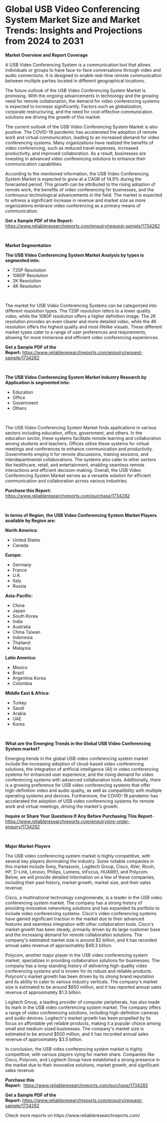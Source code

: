 <p><h1>Global USB Video Conferencing System Market Size and Market Trends: Insights and Projections from 2024 to 2031</h1></p><p><strong>Market Overview and Report Coverage</strong></p>
<p><p>A USB Video Conferencing System is a communication tool that allows individuals or groups to have face-to-face conversations through video and audio connections. It is designed to enable real-time remote communication between multiple parties located in different geographical locations.</p><p>The future outlook of the USB Video Conferencing System Market is promising. With the ongoing advancements in technology and the growing need for remote collaboration, the demand for video conferencing systems is expected to increase significantly. Factors such as globalization, corporate restructuring, and the need for cost-effective communication solutions are driving the growth of this market.</p><p>The current outlook of the USB Video Conferencing System Market is also positive. The COVID-19 pandemic has accelerated the adoption of remote work and virtual communication, leading to an increased demand for video conferencing systems. Many organizations have realized the benefits of video conferencing, such as reduced travel expenses, increased productivity, and improved collaboration. As a result, businesses are investing in advanced video conferencing solutions to enhance their communication capabilities.</p><p>According to the mentioned information, the USB Video Conferencing System Market is expected to grow at a CAGR of 14.9% during the forecasted period. This growth can be attributed to the rising adoption of remote work, the benefits of video conferencing for businesses, and the continuous technological advancements in the field. The market is expected to witness a significant increase in revenue and market size as more organizations embrace video conferencing as a primary means of communication.</p></p>
<p><strong>Get a Sample PDF of the Report:</strong> <a href="https://www.reliableresearchreports.com/enquiry/request-sample/1734282">https://www.reliableresearchreports.com/enquiry/request-sample/1734282</a></p>
<p>&nbsp;</p>
<p><strong>Market Segmentation</strong></p>
<p><strong>The USB Video Conferencing System Market Analysis by types is segmented into:</strong></p>
<p><ul><li>720P Resolution</li><li>1080P Resolution</li><li>2K Resolution</li><li>4K Resolution</li></ul></p>
<p>&nbsp;</p>
<p><p>The market for USB Video Conferencing Systems can be categorized into different resolution types. The 720P resolution refers to a lower quality video, while the 1080P resolution offers a higher definition image. The 2K resolution provides an even clearer and more detailed video, while the 4K resolution offers the highest quality and most lifelike visuals. These different market types cater to a range of user preferences and requirements, allowing for more immersive and efficient video conferencing experiences.</p></p>
<p><strong>Get a Sample PDF of the Report:</strong>&nbsp;<a href="https://www.reliableresearchreports.com/enquiry/request-sample/1734282">https://www.reliableresearchreports.com/enquiry/request-sample/1734282</a></p>
<p>&nbsp;</p>
<p><strong>The USB Video Conferencing System Market Industry Research by Application is segmented into:</strong></p>
<p><ul><li>Education</li><li>Office</li><li>Government</li><li>Others</li></ul></p>
<p>&nbsp;</p>
<p><p>The USB Video Conferencing System Market finds applications in various sectors including education, office, government, and others. In the education sector, these systems facilitate remote learning and collaboration among students and teachers. Offices utilize these systems for virtual meetings and conferences to enhance communication and productivity. Governments employ it for remote discussions, training sessions, and interdepartmental collaborations. The systems also cater to other sectors like healthcare, retail, and entertainment, enabling seamless remote interactions and efficient decision-making. Overall, the USB Video Conferencing System Market serves as a versatile solution for efficient communication and collaboration across various industries. </p></p>
<p><strong>Purchase this Report:</strong>&nbsp; <a href="https://www.reliableresearchreports.com/purchase/1734282">https://www.reliableresearchreports.com/purchase/1734282</a></p>
<p>&nbsp;</p>
<p><strong>In terms of Region, the USB Video Conferencing System Market Players available by Region are:</strong></p>
<p>
    <p> <strong> North America: </strong>
        <ul>
            <li>United States</li>
            <li>Canada</li>
        </ul>
        </p> 
    <p> <strong> Europe: </strong>
        <ul>
            <li>Germany</li>
            <li>France</li>
            <li>U.K.</li>
            <li>Italy</li>
            <li>Russia</li>
        </ul>
        </p> 
    <p> <strong> Asia-Pacific: </strong>
        <ul>
            <li>China</li>
            <li>Japan</li>
            <li>South Korea</li>
            <li>India</li>
            <li>Australia</li>
            <li>China Taiwan</li>
            <li>Indonesia</li>
            <li>Thailand</li>
            <li>Malaysia</li>
        </ul>
        </p> 
    <p> <strong> Latin America: </strong>
        <ul>
            <li>Mexico</li>
            <li>Brazil</li>
            <li>Argentina Korea</li>
            <li>Colombia</li>
        </ul>
        </p> 
    <p> <strong> Middle East & Africa: </strong>
        <ul>
            <li>Turkey</li>
            <li>Saudi</li>
            <li>Arabia</li>
            <li>UAE</li>
            <li>Korea</li>
        </ul>
    </p>
    </p>
<p>&nbsp;</p>
<p><strong>What are the Emerging Trends in the Global USB Video Conferencing System market?</strong></p>
<p><p>Emerging trends in the global USB video conferencing system market include the increasing adoption of cloud-based video conferencing solutions, the integration of artificial intelligence (AI) in video conferencing systems for enhanced user experience, and the rising demand for video conferencing systems with advanced collaboration tools. Additionally, there is a growing preference for USB video conferencing systems that offer high-definition video and audio quality, as well as compatibility with multiple operating systems and devices. Furthermore, the COVID-19 pandemic has accelerated the adoption of USB video conferencing systems for remote work and virtual meetings, driving the market's growth.</p></p>
<p><strong>Inquire or Share Your Questions If Any Before Purchasing This Report</strong>- <a href="https://www.reliableresearchreports.com/enquiry/pre-order-enquiry/1734282">https://www.reliableresearchreports.com/enquiry/pre-order-enquiry/1734282</a></p>
<p>&nbsp;</p>
<p><strong>Major Market Players</strong></p>
<p><p>The USB video conferencing system market is highly competitive, with several key players dominating the industry. Some notable companies in this market include Sony, Panasonic, Logitech Group, Cisco, AVer, Ricoh, HP, D-Link, Lenovo, Philips, Lumens, InFocus, HUAWEI, and Polycom. Below, we will provide detailed information on a few of these companies, including their past history, market growth, market size, and their sales revenue.</p><p>Cisco, a multinational technology conglomerate, is a leader in the USB video conferencing system market. The company has a strong history of providing innovative networking solutions and has expanded its portfolio to include video conferencing systems. Cisco's video conferencing systems have gained significant traction in the market due to their advanced features and seamless integration with other collaboration tools. Cisco's market growth has been steady, primarily driven by its large customer base and the increasing demand for remote collaboration solutions. The company's estimated market size is around $2 billion, and it has recorded annual sales revenue of approximately $49.3 billion.</p><p>Polycom, another major player in the USB video conferencing system market, specializes in providing collaboration solutions for businesses. The company has a long-standing history of delivering high-quality video conferencing systems and is known for its robust and reliable products. Polycom's market growth has been driven by its strong brand reputation and its ability to cater to various industry verticals. The company's market size is estimated to be around $650 million, and it has reported annual sales revenue of approximately $1.3 billion.</p><p>Logitech Group, a leading provider of computer peripherals, has also made its mark in the USB video conferencing system market. The company offers a range of video conferencing solutions, including high-definition cameras and audio devices. Logitech's market growth has been propelled by its focus on affordable yet reliable products, making it a popular choice among small and medium-sized businesses. The company's market size is estimated to be around $500 million, and it has recorded annual sales revenue of approximately $3.5 billion.</p><p>In conclusion, the USB video conferencing system market is highly competitive, with various players vying for market share. Companies like Cisco, Polycom, and Logitech Group have established a strong presence in the market due to their innovative solutions, market growth, and significant sales revenue.</p></p>
<p><strong>Purchase this Report:</strong>&nbsp;&nbsp;<a href="https://www.reliableresearchreports.com/purchase/1734282">https://www.reliableresearchreports.com/purchase/1734282</a></p>
<p></p>
<p><strong>Get a Sample PDF of the Report:</strong>&nbsp;<a href="https://www.reliableresearchreports.com/enquiry/request-sample/1734282">https://www.reliableresearchreports.com/enquiry/request-sample/1734282</a></p>
<p>Check more reports on https://www.reliableresearchreports.com/</p>